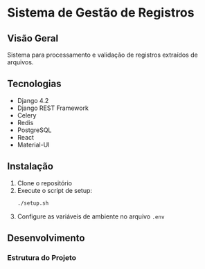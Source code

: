 # Sistema de Gestão de Registros

## Visão Geral

Sistema para processamento e validação de registros extraídos de arquivos.

## Tecnologias

- Django 4.2
- Django REST Framework
- Celery
- Redis
- PostgreSQL
- React
- Material-UI

## Instalação

1. Clone o repositório
2. Execute o script de setup:
   ```bash
   ./setup.sh
   ```
3. Configure as variáveis de ambiente no arquivo `.env`

## Desenvolvimento

### Estrutura do Projeto 